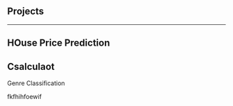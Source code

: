 ## Projects
-----

HOuse Price Prediction 
-----

Csalculaot 
-----

Genre Classification 


fkfhihfoewif
